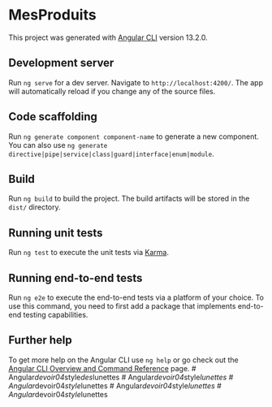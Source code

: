 # MesProduits

This project was generated with [Angular CLI](https://github.com/angular/angular-cli) version 13.2.0.

## Development server

Run `ng serve` for a dev server. Navigate to `http://localhost:4200/`. The app will automatically reload if you change any of the source files.

## Code scaffolding

Run `ng generate component component-name` to generate a new component. You can also use `ng generate directive|pipe|service|class|guard|interface|enum|module`.

## Build

Run `ng build` to build the project. The build artifacts will be stored in the `dist/` directory.

## Running unit tests

Run `ng test` to execute the unit tests via [Karma](https://karma-runner.github.io).

## Running end-to-end tests

Run `ng e2e` to execute the end-to-end tests via a platform of your choice. To use this command, you need to first add a package that implements end-to-end testing capabilities.

## Further help

To get more help on the Angular CLI use `ng help` or go check out the [Angular CLI Overview and Command Reference](https://angular.io/cli) page.
#   A n g u l a r _ d e v o i r 0 4 _ s t y l e _ d e s _ l u n e t t e s  
 #   A n g u l a r _ d e v o i r 0 4 _ s t y l e _ l u n e t t e s  
 #   A n g u l a r _ d e v o i r 0 4 _ s t y l e _ l u n e t t e s  
 #   A n g u l a r _ d e v o i r 0 4 _ s t y l e _ l u n e t t e s  
 #   A n g u l a r _ d e v o i r 0 4 _ s t y l e _ l u n e t t e s  
 